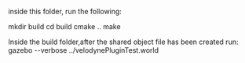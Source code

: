 inside this folder, run the following:


mkdir build
cd build
cmake ..
make

Inside the build folder,after the shared object file has been created run:
gazebo --verbose ../velodynePluginTest.world 
